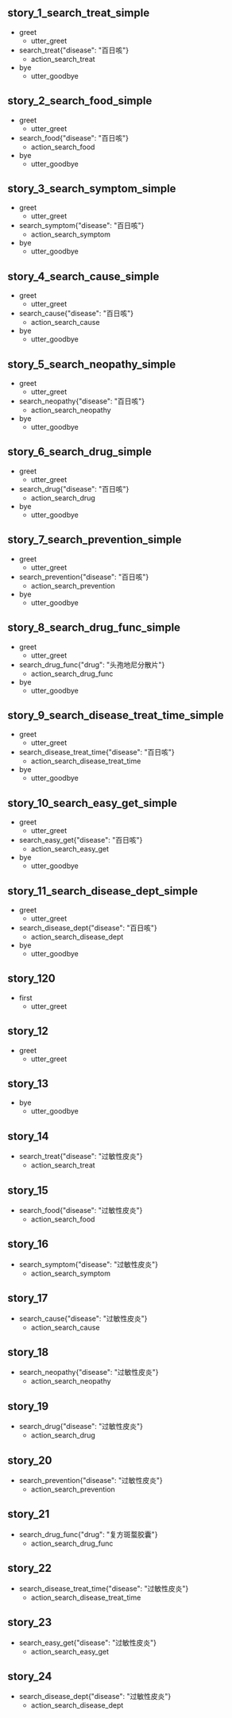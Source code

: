 ## story_1_search_treat_simple    <!-- name of the story - just for debugging -->
* greet
   - utter_greet
* search_treat{"disease": "百日咳"}
   - action_search_treat
* bye
   - utter_goodbye

## story_2_search_food_simple
* greet
   - utter_greet
* search_food{"disease": "百日咳"}
   - action_search_food
* bye
   - utter_goodbye

## story_3_search_symptom_simple
* greet
   - utter_greet
* search_symptom{"disease": "百日咳"}
   - action_search_symptom
* bye
   - utter_goodbye

## story_4_search_cause_simple
* greet
   - utter_greet
* search_cause{"disease": "百日咳"}
   - action_search_cause
* bye
   - utter_goodbye

## story_5_search_neopathy_simple
* greet
   - utter_greet
* search_neopathy{"disease": "百日咳"}
   - action_search_neopathy
* bye
   - utter_goodbye

## story_6_search_drug_simple
* greet
   - utter_greet
* search_drug{"disease": "百日咳"}
   - action_search_drug
* bye
   - utter_goodbye

## story_7_search_prevention_simple
* greet
   - utter_greet
* search_prevention{"disease": "百日咳"}
   - action_search_prevention
* bye
   - utter_goodbye

## story_8_search_drug_func_simple
* greet
   - utter_greet
* search_drug_func{"drug": "头孢地尼分散片"}
   - action_search_drug_func
* bye
   - utter_goodbye

## story_9_search_disease_treat_time_simple
* greet
   - utter_greet
* search_disease_treat_time{"disease": "百日咳"}
   - action_search_disease_treat_time
* bye
   - utter_goodbye

## story_10_search_easy_get_simple
* greet
   - utter_greet
* search_easy_get{"disease": "百日咳"}
   - action_search_easy_get
* bye
   - utter_goodbye

## story_11_search_disease_dept_simple
* greet
   - utter_greet
* search_disease_dept{"disease": "百日咳"}
   - action_search_disease_dept
* bye
   - utter_goodbye

## story_120
* first
   - utter_greet

## story_12
* greet
   - utter_greet
   
## story_13
* bye
   - utter_goodbye

## story_14
* search_treat{"disease": "过敏性皮炎"}
   - action_search_treat
   
## story_15
* search_food{"disease": "过敏性皮炎"}
   - action_search_food
   
## story_16
* search_symptom{"disease": "过敏性皮炎"}
   - action_search_symptom
   
## story_17
* search_cause{"disease": "过敏性皮炎"}
   - action_search_cause
   
## story_18
* search_neopathy{"disease": "过敏性皮炎"}
   - action_search_neopathy
   
## story_19
* search_drug{"disease": "过敏性皮炎"}
   - action_search_drug
   
## story_20
* search_prevention{"disease": "过敏性皮炎"}
   - action_search_prevention
   
## story_21
* search_drug_func{"drug": "复方斑蝥胶囊"}
   - action_search_drug_func
   
## story_22
* search_disease_treat_time{"disease": "过敏性皮炎"}
   - action_search_disease_treat_time
   
## story_23
* search_easy_get{"disease": "过敏性皮炎"}
   - action_search_easy_get
   
## story_24
* search_disease_dept{"disease": "过敏性皮炎"}
   - action_search_disease_dept
   